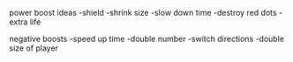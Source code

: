 power boost ideas
-shield
-shrink size
-slow down time
-destroy red dots
-extra life

negative boosts
-speed up time
-double number
-switch directions
-double size of player
